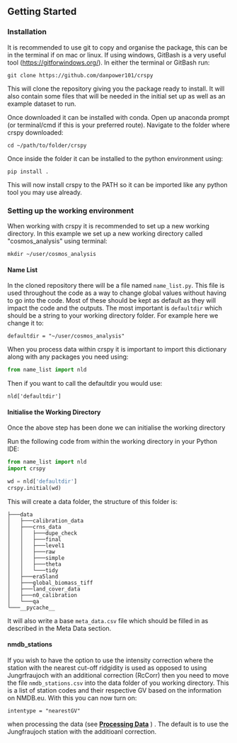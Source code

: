 ## **Getting Started**

### **Installation**

It is recommended to use git to copy and organise the package, this can be in the terminal if on mac or linux. If using windows, GitBash is a very useful tool (https://gitforwindows.org/). In either the terminal or GitBash run:

```
git clone https://github.com/danpower101/crspy
```

This will clone the repository giving you the package ready to install. It will also contain some files that will be needed in the initial set up as well as an example dataset to run.

Once downloaded it can be installed with conda. Open up anaconda prompt (or terminal/cmd if this is your preferred route). Navigate to the folder where crspy downloaded:

```
cd ~/path/to/folder/crspy
```

Once inside the folder it can be installed to the python environment using:

```
pip install .
```

This will now install crspy to the PATH so it can be imported like any python tool you may use already. 



### **Setting up the working environment**

When working with crspy it is recommended to set up a new working directory. In this example we set up a new working directory called "cosmos_analysis" using terminal:

```
mkdir ~/user/cosmos_analysis
```

#### **Name List**

In the cloned repository there will be a file named `name_list.py`. This file is used throughout the code as a way to change global values without having to go into the code. Most of these should be kept as default as they will impact the code and the outputs. The most important is `defaultdir` which should be a string to your working directory folder. For example here we change it to:

`defaultdir = "~/user/cosmos_analysis"`

When you process data within crspy it is important to import this dictionary along with any packages you need using:

```python
from name_list import nld
```

Then if you want to call the defaultdir you would use:

```
nld['defaultdir']
```

#### **Initialise the Working Directory**

Once the above step has been done we can initialise the working directory 

Run the following code from within the working directory in your Python IDE:

```python
from name_list import nld
import crspy

wd = nld['defaultdir']
crspy.initial(wd)
```
This will create a data folder, the structure of this folder is:

```
├───data
│   ├───calibration_data
│   ├───crns_data
│   │   ├───dupe_check
│   │   ├───final
│   │   ├───level1
│   │   ├───raw
│   │   ├───simple
│   │   ├───theta
│   │   └───tidy
│   ├───era5land
│   ├───global_biomass_tiff
│   ├───land_cover_data
│   ├───n0_calibration
│   └───qa
└───__pycache__
```

It will also write a base `meta_data.csv` file which should be filled in as described in the Meta Data section.

#### **nmdb_stations**

If you wish to have the option to use the intensity correction where the station with the nearest cut-off ridgidity is used as opposed to using Jungrfraujoch with an additional correction (RcCorr) then you need to move the file `nmdb_stations.csv` into the data folder of you working directory. This is a list of station codes and their respective GV based on the information on NMDB.eu. With this you can now turn on:

`intentype = "nearestGV"`

when processing the data (see [**Processing Data**](https://github.com/danpower101/crspy/wiki/Processing-the-data) ) . The default is to use the Jungfraujoch station with the additioanl correction.